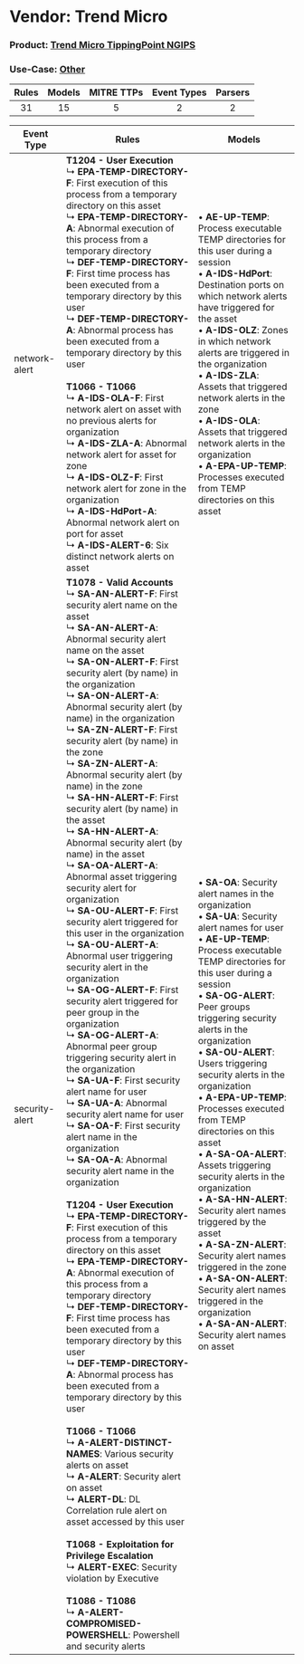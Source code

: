 Vendor: Trend Micro
===================
### Product: [Trend Micro TippingPoint NGIPS](../ds_trend_micro_trend_micro_tippingpoint_ngips.md)
### Use-Case: [Other](../../../../UseCases/uc_other.md)

| Rules | Models | MITRE TTPs | Event Types | Parsers |
|:-----:|:------:|:----------:|:-----------:|:-------:|
|  31   |   15   |     5      |      2      |    2    |

| Event Type     | Rules                                                                                                                                                                                                                                                                                                                                                                                                                                                                                                                                                                                                                                                                                                                                                                                                                                                                                                                                                                                                                                                                                                                                                                                                                                                                                                                                                                                                                                                                                                                                                                                                                                                                                                                                                                                                                                                                                                                                                                                                                                                                                                                                                                                                                                                                                                                           | Models                                                                                                                                                                                                                                                                                                                                                                                                                                                                                                                                                                                                                                                                                                                                                                                                                                   |
| -------------- | ------------------------------------------------------------------------------------------------------------------------------------------------------------------------------------------------------------------------------------------------------------------------------------------------------------------------------------------------------------------------------------------------------------------------------------------------------------------------------------------------------------------------------------------------------------------------------------------------------------------------------------------------------------------------------------------------------------------------------------------------------------------------------------------------------------------------------------------------------------------------------------------------------------------------------------------------------------------------------------------------------------------------------------------------------------------------------------------------------------------------------------------------------------------------------------------------------------------------------------------------------------------------------------------------------------------------------------------------------------------------------------------------------------------------------------------------------------------------------------------------------------------------------------------------------------------------------------------------------------------------------------------------------------------------------------------------------------------------------------------------------------------------------------------------------------------------------------------------------------------------------------------------------------------------------------------------------------------------------------------------------------------------------------------------------------------------------------------------------------------------------------------------------------------------------------------------------------------------------------------------------------------------------------------------------------------------------- | ---------------------------------------------------------------------------------------------------------------------------------------------------------------------------------------------------------------------------------------------------------------------------------------------------------------------------------------------------------------------------------------------------------------------------------------------------------------------------------------------------------------------------------------------------------------------------------------------------------------------------------------------------------------------------------------------------------------------------------------------------------------------------------------------------------------------------------------- |
| network-alert  | <b>T1204 - User Execution</b><br> ↳ <b>EPA-TEMP-DIRECTORY-F</b>: First execution of this process from a temporary directory on this asset<br> ↳ <b>EPA-TEMP-DIRECTORY-A</b>: Abnormal execution of this process from a temporary directory<br> ↳ <b>DEF-TEMP-DIRECTORY-F</b>: First time process has been executed from a temporary directory by this user<br> ↳ <b>DEF-TEMP-DIRECTORY-A</b>: Abnormal process has been executed from a temporary directory by this user<br><br><b>T1066 - T1066</b><br> ↳ <b>A-IDS-OLA-F</b>: First network alert on asset with no previous alerts for organization<br> ↳ <b>A-IDS-ZLA-A</b>: Abnormal network alert for asset for zone<br> ↳ <b>A-IDS-OLZ-F</b>: First network alert for zone in the organization<br> ↳ <b>A-IDS-HdPort-A</b>: Abnormal network alert on port for asset<br> ↳ <b>A-IDS-ALERT-6</b>: Six distinct network alerts on asset                                                                                                                                                                                                                                                                                                                                                                                                                                                                                                                                                                                                                                                                                                                                                                                                                                                                                                                                                                                                                                                                                                                                                                                                                                                                                                                                                                                                                                      |  • <b>AE-UP-TEMP</b>: Process executable TEMP directories for this user during a session<br> • <b>A-IDS-HdPort</b>: Destination ports on which network alerts have triggered for the asset<br> • <b>A-IDS-OLZ</b>: Zones in which network alerts are triggered in the organization<br> • <b>A-IDS-ZLA</b>: Assets that triggered network alerts in the zone<br> • <b>A-IDS-OLA</b>: Assets that triggered network alerts in the organization<br> • <b>A-EPA-UP-TEMP</b>: Processes executed from TEMP directories on this asset                                                                                                                                                                                                                                                                                                          |
| security-alert | <b>T1078 - Valid Accounts</b><br> ↳ <b>SA-AN-ALERT-F</b>: First security alert name on the asset<br> ↳ <b>SA-AN-ALERT-A</b>: Abnormal security alert name on the asset<br> ↳ <b>SA-ON-ALERT-F</b>: First security alert (by name) in the organization<br> ↳ <b>SA-ON-ALERT-A</b>: Abnormal security alert (by name) in the organization<br> ↳ <b>SA-ZN-ALERT-F</b>: First security alert (by name) in the zone<br> ↳ <b>SA-ZN-ALERT-A</b>: Abnormal security alert (by name) in the zone<br> ↳ <b>SA-HN-ALERT-F</b>: First security alert (by name) in the asset<br> ↳ <b>SA-HN-ALERT-A</b>: Abnormal security alert (by name) in the asset<br> ↳ <b>SA-OA-ALERT-A</b>: Abnormal asset triggering security alert for organization<br> ↳ <b>SA-OU-ALERT-F</b>: First security alert triggered for this user in the organization<br> ↳ <b>SA-OU-ALERT-A</b>: Abnormal user triggering security alert in the organization<br> ↳ <b>SA-OG-ALERT-F</b>: First security alert triggered for peer group in the organization<br> ↳ <b>SA-OG-ALERT-A</b>: Abnormal peer group triggering security alert in the organization<br> ↳ <b>SA-UA-F</b>: First security alert name for user<br> ↳ <b>SA-UA-A</b>: Abnormal security alert name for user<br> ↳ <b>SA-OA-F</b>: First security alert name in the organization<br> ↳ <b>SA-OA-A</b>: Abnormal security alert name in the organization<br><br><b>T1204 - User Execution</b><br> ↳ <b>EPA-TEMP-DIRECTORY-F</b>: First execution of this process from a temporary directory on this asset<br> ↳ <b>EPA-TEMP-DIRECTORY-A</b>: Abnormal execution of this process from a temporary directory<br> ↳ <b>DEF-TEMP-DIRECTORY-F</b>: First time process has been executed from a temporary directory by this user<br> ↳ <b>DEF-TEMP-DIRECTORY-A</b>: Abnormal process has been executed from a temporary directory by this user<br><br><b>T1066 - T1066</b><br> ↳ <b>A-ALERT-DISTINCT-NAMES</b>: Various security alerts on asset<br> ↳ <b>A-ALERT</b>: Security alert on asset<br> ↳ <b>ALERT-DL</b>: DL Correlation rule alert on asset accessed by this user<br><br><b>T1068 - Exploitation for Privilege Escalation</b><br> ↳ <b>ALERT-EXEC</b>: Security violation by Executive<br><br><b>T1086 - T1086</b><br> ↳ <b>A-ALERT-COMPROMISED-POWERSHELL</b>: Powershell and security alerts |  • <b>SA-OA</b>: Security alert names in the organization<br> • <b>SA-UA</b>: Security alert names for user<br> • <b>AE-UP-TEMP</b>: Process executable TEMP directories for this user during a session<br> • <b>SA-OG-ALERT</b>: Peer groups triggering security alerts in the organization<br> • <b>SA-OU-ALERT</b>: Users triggering security alerts in the organization<br> • <b>A-EPA-UP-TEMP</b>: Processes executed from TEMP directories on this asset<br> • <b>A-SA-OA-ALERT</b>: Assets triggering security alerts in the organization<br> • <b>A-SA-HN-ALERT</b>: Security alert names triggered by the asset<br> • <b>A-SA-ZN-ALERT</b>: Security alert names triggered in the zone<br> • <b>A-SA-ON-ALERT</b>: Security alert names triggered in the organization<br> • <b>A-SA-AN-ALERT</b>: Security alert names on asset |